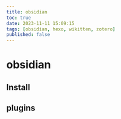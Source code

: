 ```yaml
---
title: obsidian
toc: true
date: 2023-11-11 15:09:15
tags: [obsidian, hexo, wikitten, zotero]
published: false
---
```

# obsidian

## Install

## plugins
